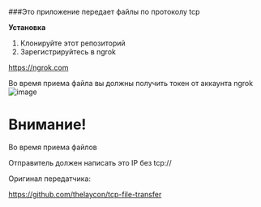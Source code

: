 ###Это приложение передает файлы по протоколу tcp

**Установка**

1. Клонируйте этот репозиторий
2. Зарегистрируйтесь в ngrok

https://ngrok.com


Во время приема файла вы должны получить токен от аккаунта ngrok
![image](https://github.com/Pasa7777/tcp-file-transfer/blob/main/assets/photo2.png?raw=true)



# **Внимание!**
Во время приема файлов

Отправитель должен написать это IP без tcp://

Оригинал передатчика:

https://github.com/thelaycon/tcp-file-transfer
